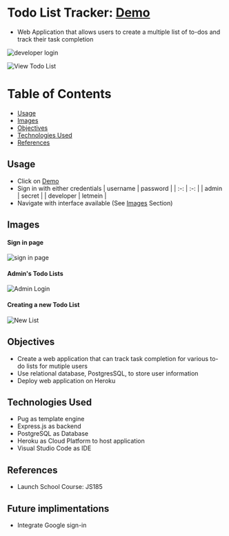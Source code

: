 # Todo List Tracker: <a href="https://secure-harbor-05512.herokuapp.com/users/signin" target="_blank">Demo</a>
- Web Application that allows users to create a multiple list of to-dos and track their task completion

![developer login](https://user-images.githubusercontent.com/49771001/182644408-a586817b-41ab-4e72-9021-4cb7d29bafb3.png)

![View Todo List](https://user-images.githubusercontent.com/49771001/182644442-cfcf385b-37cc-4ab8-aa57-36b0bef84ff1.png)

# Table of Contents
- [Usage](#usage)
- [Images](#images)
- [Objectives](#objectives)
- [Technologies Used](#technologies-used)
- [References](#references)

## Usage
- Click on [Demo](https://secure-harbor-05512.herokuapp.com/users/signin)
- Sign in with either credentials
| username | password |
| :-: | :-: |
| admin | secret |
| developer | letmein |
- Navigate with interface available (See [Images](#images) Section)

## Images

#### Sign in page
![sign in page](https://user-images.githubusercontent.com/49771001/182644376-e3dfb875-ef4e-4ceb-9af4-ffe6202457d4.png)

#### Admin's Todo Lists
![Admin Login](https://user-images.githubusercontent.com/49771001/182644396-d87f3119-396e-41d0-bd89-238881a66c56.png)

#### Creating a new Todo List
![New List](https://user-images.githubusercontent.com/49771001/182644435-18da4b7f-d0ef-4c44-86fb-5c63999ae57c.png)


## Objectives
- Create a web application that can track task completion for various to-do lists for mutiple users
- Use relational database, PostgresSQL, to store user information
- Deploy web application on Heroku

## Technologies Used
- Pug as template engine
- Express.js as backend
- PostgreSQL as Database
- Heroku as Cloud Platform to host application
- Visual Studio Code as IDE

## References
- Launch School Course: JS185

## Future implimentations
- Integrate Google sign-in